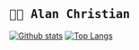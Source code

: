<h2>
  <samp>👨‍💻 Alan Christian</samp>
</h2>

[![Github stats](https://github-readme-stats.vercel.app/api?username=nerd00f&include_all_commits=true&hide_border=true&hide_title=true&show_icons=true&locale=pt-br)](https://github.com/anuraghazra/github-readme-stats)
[![Top Langs](https://github-readme-stats.vercel.app/api/top-langs/?username=nerd00f&layout=compact&hide_border=true&locale=pt-br)](https://profile.codersrank.io/user/nerd00f)
